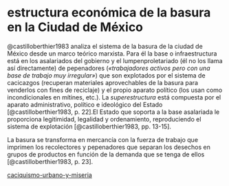 # estructura económica de la basura en la Ciudad de México

@castilloberthier1983 analiza el sistema de la basura de la ciudad de México desde un marco teórico marxista. Para él la base o infraestructura está en los asalariados del gobierno y el lumpenproletariado (él no los llama así directamente) de pepenadores (*«trabajadores activos pero con una base de trabajo muy irregular»*) que son explotados por el sistema de cacicazgos (recuperan materiales aprovechables de la basura para venderlos con fines de reciclaje) y el propio aparato político (los usan como incondicionales en mítines, etc.). La *superestructura* está compuesta por el aparato administrativo, político e ideológico del Estado [@castilloberthier1983, p. 22].El Estado que soporta a la base asalariada le proporciona legitimidad, legalidad y ordenamiento, reproduciendo el sistema de explotación [@castilloberthier1983, pp. 13-15].

La basura se transforma en mercancía con la fuerza de trabajo que imprimen los recolectores y pepenadores que separan los desechos en grupos de productos en función de la demanda que se tenga de ellos [@castilloberthier1983, p. 23].

[caciquismo-urbano-y-miseria](caciquismo-urbano-y-miseria.md)
